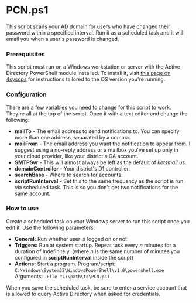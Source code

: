 # PCN.ps1
This script scans your AD domain for users who have changed their password within a specified interval. Run it as a scheduled task and it will email you when a user's password is changed.

### Prerequisites
This script must run on a Windows workstation or server with the Active Directory PowerShell module installed. To install it, visit [this page on 4sysops](https://4sysops.com/wiki/how-to-install-the-powershell-active-directory-module/ "this page on 4sysops") for instructions tailored to the OS version you're running.

### Configuration
There are a few variables you need to change for this script to work. They're all at the top of the script. Open it with a text editor and change the following:
- **mailTo** - The email address to send notifications to. You can specify more than one address, separated by a comma.
- **mailFrom** - The email address you want the notification to appear from. I suggest using a no-reply address or a mailbox you've set up only in your cloud provider, like your district's GA account.
- **SMTPSvr** - This will almost always be left as the default of *ketsmail.us*.
- **domainController** - Your district's D1 controller. 
- **searchBase** - Where to search for accounts.
- **scriptRunInterval** - Set this to the same frequency as the script is run via scheduled task. This is so you don't get two notifications for the same account.

### How to use
Create a scheduled task on your Windows server to run this script once you edit it. Use the following parameters:
- **General:** Run whether user is logged on or not
- **Triggers:** Run at system startup. Repeat task every *n* minutes for a duration of Indefinitely. (where *n* is the same number of minutes you configured in **scriptRunInterval** inside the script)
- **Actions:** Start a program. 
Program/script: `C:\Windows\System32\WindowsPowerShell\v1.0\powershell.exe`
Arguments: `-File "C:\path\to\PCN.ps1`

When you save the scheduled task, be sure to enter a service account that is allowed to query Active Directory when asked for credentials.